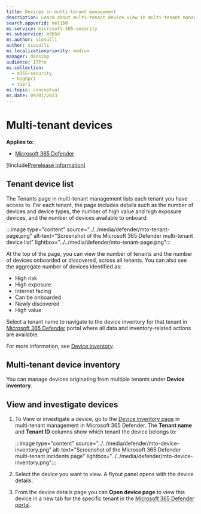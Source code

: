 ```yaml
---
title: Devices in multi-tenant management 
description: Learn about multi-tenant device view in multi-tenant management of the Microsoft 365 Defender 
search.appverid: met150
ms.service: microsoft-365-security
ms.subservice: m365d
ms.author: siosulli
author: siosulli
ms.localizationpriority: medium
manager: dansimp
audience: ITPro
ms.collection: 
  - m365-security
  - highpri
  - tier1
ms.topic: conceptual
ms.date: 09/01/2023
---
```


# Multi-tenant devices

**Applies to:**

- [Microsoft 365 Defender](https://go.microsoft.com/fwlink/?linkid=2118804)

[!include[Prerelease information](../../includes/prerelease.md)]

## Tenant device list

The Tenants page in multi-tenant management lists each tenant you have access to. For each tenant, the page includes details such as the number of devices and device types, the number of high value and high exposure devices, and the number of devices available to onboard:

   :::image type="content" source="../../media/defender/mto-tenant-page.png" alt-text="Screenshot of the Microsoft 365 Defender multi-tenant device list" lightbox="../../media/defender/mto-tenant-page.png":::

At the top of the page, you can view the number of tenants and the number of devices onboarded or discovered, across all tenants. You can also see the aggregate number of devices identified as:

- High risk
- High exposure
- Internet facing
- Can be onboarded
- Newly discovered
- High value

Select a tenant name to navigate to the device inventory for that tenant in [Microsoft 365 Defender](https://security.microsoft.com/machines) portal where all data and inventory-related actions are available.

For more information, see [Device inventory](../defender-endpoint/machines-view-overview.md).

## Multi-tenant device inventory

You can manage devices originating from multiple tenants under **Device inventory**.

## View and investigate devices

1. To View or investigate a device, go to the [Device inventory page](https://mto.security.microsoft.com/machines) in multi-tenant management in Microsoft 365 Defender. The **Tenant name** and **Tenant ID** columns show which tenant the device belongs to:

   :::image type="content" source="../../media/defender/mto-device-inventory.png" alt-text="Screenshot of the Microsoft 365 Defender multi-tenant incidents page" lightbox="../../media/defender/mto-device-inventory.png":::

2. Select the device you want to view. A flyout panel opens with the device details.
3. From the device details page you can **Open device page** to view this device in a new tab for the specific tenant in the [Microsoft 365 Defender portal](https://security.microsoft.com).
